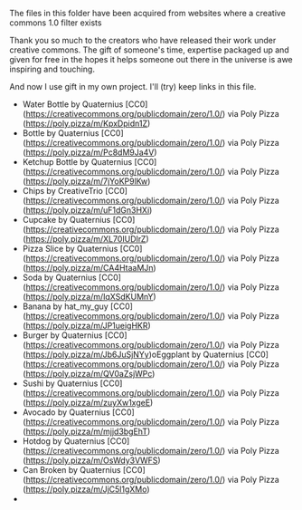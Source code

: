 The files in this folder have been acquired from websites where a creative commons 1.0 filter exists

Thank you so much to the creators who have released their work under creative commons. The gift of someone's time, expertise packaged up and given for free in the hopes it helps someone out there in the universe is awe inspiring and touching.

And now I use gift in my own project. I'll (try) keep links in this file.

- Water Bottle by Quaternius [CC0] (https://creativecommons.org/publicdomain/zero/1.0/) via Poly Pizza (https://poly.pizza/m/KpxDpidn1Z)
- Bottle by Quaternius [CC0] (https://creativecommons.org/publicdomain/zero/1.0/) via Poly Pizza (https://poly.pizza/m/Pc8dM9Ja4V)
- Ketchup Bottle by Quaternius [CC0] (https://creativecommons.org/publicdomain/zero/1.0/) via Poly Pizza (https://poly.pizza/m/7jYoKP9lKw)
- Chips by CreativeTrio [CC0] (https://creativecommons.org/publicdomain/zero/1.0/) via Poly Pizza (https://poly.pizza/m/uF1dGn3HXi)
- Cupcake by Quaternius [CC0] (https://creativecommons.org/publicdomain/zero/1.0/) via Poly Pizza (https://poly.pizza/m/XL70IUDIrZ)
- Pizza Slice by Quaternius [CC0] (https://creativecommons.org/publicdomain/zero/1.0/) via Poly Pizza (https://poly.pizza/m/CA4HtaaMJn)
- Soda by Quaternius [CC0] (https://creativecommons.org/publicdomain/zero/1.0/) via Poly Pizza (https://poly.pizza/m/IqXSdKUMnY)
- Banana by hat_my_guy [CC0] (https://creativecommons.org/publicdomain/zero/1.0/) via Poly Pizza (https://poly.pizza/m/JP1ueigHKR)
- Burger by Quaternius [CC0] (https://creativecommons.org/publicdomain/zero/1.0/) via Poly Pizza (https://poly.pizza/m/Jb6JuSjNYy)oEggplant by Quaternius [CC0] (https://creativecommons.org/publicdomain/zero/1.0/) via Poly Pizza (https://poly.pizza/m/QV0aZsjWPc)
- Sushi by Quaternius [CC0] (https://creativecommons.org/publicdomain/zero/1.0/) via Poly Pizza (https://poly.pizza/m/zuyXw1xgeE)
- Avocado by Quaternius [CC0] (https://creativecommons.org/publicdomain/zero/1.0/) via Poly Pizza (https://poly.pizza/m/mjjd3bgEhT)
- Hotdog by Quaternius [CC0] (https://creativecommons.org/publicdomain/zero/1.0/) via Poly Pizza (https://poly.pizza/m/OsWdy3VWFS)
- Can Broken by Quaternius [CC0] (https://creativecommons.org/publicdomain/zero/1.0/) via Poly Pizza (https://poly.pizza/m/JjC5l1gXMo)
- 